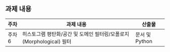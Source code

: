 ## 과제 내용
   
   주차 | 과제 내용 | 산출물
   ------- | ------------ | -----------
주차6 | 히스토그램 평탄화/공간 및 도메인 필터링/모폴로지(Morphological) 필터 | 문서 및 Python
